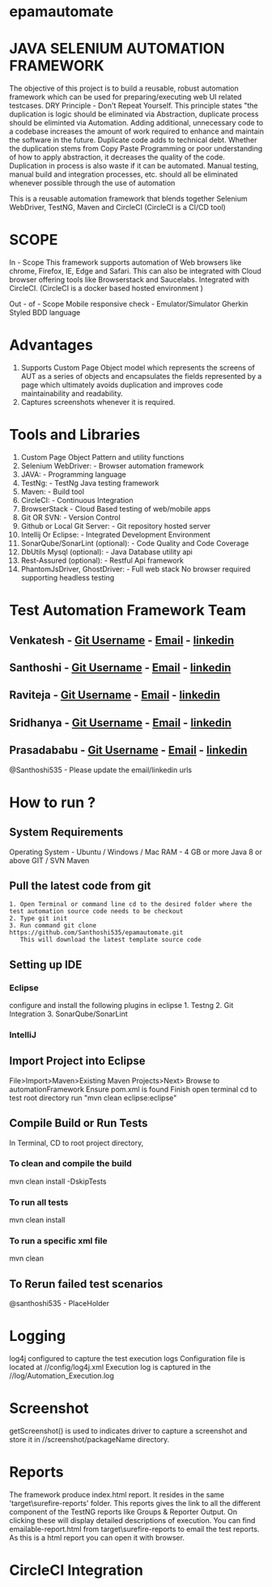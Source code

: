 # epamautomate

# JAVA SELENIUM AUTOMATION FRAMEWORK

The objective of this project is to build a reusable,  robust automation framework which can be used for preparing/executing web UI related testcases.
DRY Principle - Don't Repeat Yourself. This principle states "the duplication is logic should be eliminated via Abstraction, duplicate process should be eliminted via Automation.
Adding additional, unnecessary code to a codebase increases the amount of work required to enhance and maintain the software in the future.  Duplicate code adds to technical debt.  Whether the duplication stems from Copy Paste Programming or poor understanding of how to apply abstraction, it decreases the quality of the code.  
Duplication in process is also waste if it can be automated.  Manual testing, manual build and integration processes, etc. should all be eliminated whenever possible through the use of automation

This is a reusable automation framework that blends together Selenium WebDriver, TestNG, Maven and CircleCI (CircleCI is a CI/CD tool)

# SCOPE 
In - Scope 
This framework supports automation of Web browsers like chrome, Firefox, IE, Edge and Safari.
This can also be integrated with Cloud browser offering tools like Browserstack and Saucelabs.
Integrated with CircleCI. (CircleCI is a docker based hosted environment )

Out - of - Scope
Mobile responsive check - Emulator/Simulator
Gherkin Styled BDD language

# Advantages

1. Supports Custom Page Object model which represents the screens of AUT as a series of objects and encapsulates the fields represented by a page which ultimately avoids duplication and improves code maintainability and readability.
2. Captures screenshots whenever it is required. 

# Tools and Libraries

1. Custom Page Object Pattern and utility functions
2. Selenium WebDriver: - Browser automation framework
3. JAVA: - Programming language
4. TestNg: - TestNg Java testing framework
5. Maven: - Build tool
6. CircleCI: - Continuous Integration
7. BrowserStack - Cloud Based testing of web/mobile apps
8. Git OR SVN: - Version Control
9. Github or Local Git Server: - Git repository hosted server
10. Intellij Or Eclipse: - Integrated Development Environment
11. SonarQube/SonarLint (optional): - Code Quality and Code Coverage
12. DbUtils Mysql (optional): - Java Database utility api
13. Rest-Assured (optional): - Restful Api framework
14. PhantomJsDriver, GhostDriver: - Full web stack No browser required supporting headless testing

# Test Automation Framework Team

## Venkatesh   - [Git Username](https://github.com/vsalagrama) - [Email](mailto:venkateshsalagrama@gmail.com) - [linkedin](https://www.linkedin.com/in/vsalagrama/)
## Santhoshi   - [Git Username](https://github.com/Santhoshi535) - [Email](mailto:Santhoshi.santhu69@gmail.com) - [linkedin](https://www.linkedin.com/in/santhoshi-gulivindala-6b1b7891)
## Raviteja    - [Git Username](https://github.com/) - [Email]() - [linkedin]()
## Sridhanya   - [Git Username](https://github.com/) - [Email](mailto:srim1950@gmail) - [linkedin]()
## Prasadababu - [Git Username](https://github.com/PrasadaBabuN) - [Email](mailto:prasadababunadimpalli@gmail.com) - [linkedin](https://www.linkedin.com/in/nadimpalli-prasada-babu-220093189)

@Santhoshi535 - Please update the email/linkedin urls


# How to run ?
## System Requirements
Operating System - Ubuntu / Windows / Mac
RAM - 4 GB or more
Java 8 or above
GIT / SVN
Maven

## Pull the latest code from git
	1. Open Terminal or command line cd to the desired folder where the test automation source code needs to be checkout
	2. Type git init
	3. Run command git clone https://github.com/Santhoshi535/epamautomate.git
	   This will download the latest template source code
## Setting up IDE
### Eclipse
configure and install the following plugins in eclipse
	1. Testng
	2. Git Integration
	3. SonarQube/SonarLint
### IntelliJ

## Import Project into Eclipse
File>Import>Maven>Existing Maven Projects>Next> Browse to automationFramework Ensure pom.xml is found Finish
open terminal cd to test root directory run "mvn clean eclipse:eclipse"

## Compile Build or Run Tests
In Terminal, CD to root project directory,
### To clean and compile the build
mvn clean install -DskipTests
### To run all tests
mvn clean install
### To run a specific xml file 
mvn clean
## To Rerun failed test scenarios
@santhoshi535 - PlaceHolder

# Logging 
log4j configured to capture the test execution logs
Configuration file is located at //config/log4j.xml
Execution log is captured in the //log/Automation_Execution.log
# Screenshot
getScreenshot() is used to indicates driver to capture a screenshot and store it in //screenshot/packageName directory.
# Reports
The framework produce index.html report. It resides in the same 'target\surefire-reports' folder. This reports gives the link to all the different component of the TestNG reports like Groups & Reporter Output. On clicking these will display detailed descriptions of execution.
You can find emailable-report.html from target\surefire-reports to email the test reports. As this is a html report you can open it with browser.
# CircleCI Integration
